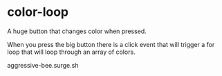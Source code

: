 # color-loop
A huge button that changes color when pressed.


When you press the big button there is a click event that will trigger a for loop that will loop through an array of colors.

aggressive-bee.surge.sh

